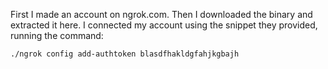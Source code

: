 First I made an account on ngrok.com. Then I downloaded the binary and extracted it here. I connected my account using the snippet they provided, running the command:

```
./ngrok config add-authtoken blasdfhakldgfahjkgbajh
```

